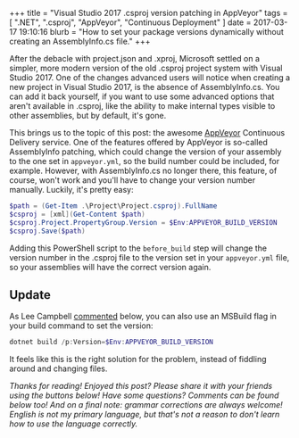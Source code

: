 +++
title = "Visual Studio 2017 .csproj version patching in AppVeyor"
tags = [ ".NET", ".csproj", "AppVeyor", "Continuous Deployment" ]
date = 2017-03-17 19:10:16
blurb = "How to set your package versions dynamically without creating an AssemblyInfo.cs file."
+++


After the debacle with project.json and .xproj, Microsoft settled on a simpler, more modern version of the old .csproj project system with Visual Studio 2017. One of the changes advanced users will notice when creating a new project in Visual Studio 2017, is the absence of AssemblyInfo.cs. You can add it back yourself, if you want to use some advanced options that aren't available in .csproj, like the ability to make internal types visible to other assemblies, but by default, it's gone.

This brings us to the topic of this post: the awesome [AppVeyor](https://www.appveyor.com/) Continuous Delivery service. One of the features offered by AppVeyor is so-called AssemblyInfo patching, which could change the version of your assembly to the one set in `appveyor.yml`, so the build number could be included, for example. However, with AssemblyInfo.cs no longer there, this feature, of course, won't work and you'll have to change your version number manually. Luckily, it's pretty easy:

```powershell
$path = (Get-Item .\Project\Project.csproj).FullName
$csproj = [xml](Get-Content $path)
$csproj.Project.PropertyGroup.Version = $Env:APPVEYOR_BUILD_VERSION
$csproj.Save($path)
```

Adding this PowerShell script to the `before_build` step will change the version number in the .csproj file to the version set in your `appveyor.yml` file, so your assemblies will have the correct version again.

## Update
As Lee Campbell [commented](http://disq.us/p/1j8rpnx) below, you can also use an MSBuild flag in your build command to set the version:

```powershell
dotnet build /p:Version=$Env:APPVEYOR_BUILD_VERSION
```

It feels like this is the right solution for the problem, instead of fiddling around and changing files.

*Thanks for reading! Enjoyed this post? Please share it with your friends using the buttons below! Have some questions? Comments can be found below too! And on a final note: grammar corrections are always welcome! English is not my primary language, but that's not a reason to don't learn how to use the language correctly.*